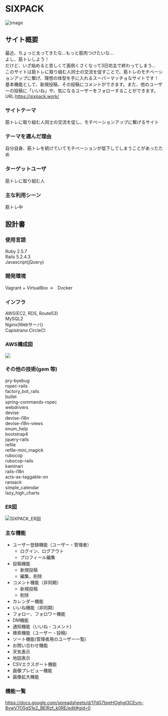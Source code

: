 # SIXPACK
![image](https://user-images.githubusercontent.com/64945711/92579639-6891fb80-f2c8-11ea-90f9-749125f2acf6.png)

## サイト概要
最近、ちょっと太ってきたな...もっと筋肉つけたいな...<br>
よし、筋トレしよう！<br>
だけど、いざ始めると苦しくて面倒くさくなって3日坊主で終わってしまう...<br>
このサイトは筋トレに取り組む人同士の交流を促すことで、筋トレのモチベーションアップに繋げ、理想の体型を手に入れるスーパーマッチョなサイトです！<br>
基本機能として、新規投稿、その投稿にコメントができます。また、他のユーザーの投稿に「いいね」や、気になるユーザーをフォローすることができます。<br>
URL:https://sixpack.work/

### サイトテーマ
筋トレに取り組む人同士の交流を促し、モチベーションアップに繋げるサイト

### テーマを選んだ理由
自分自身、筋トレを続けていてモチベーションが低下してしまうことがあったため

### ターゲットユーザ
筋トレに取り組む人

### 主な利用シーン
筋トレ中

## 設計書

### 使用言語
Ruby 2.5.7</br>
Rails 5.2.4.3</br>
Javascript(jQuery)</br>

### 開発環境
Vagrant + VirtualBox →　Docker

### インフラ
AWS(EC2, RDS, Route53)<br>
MySQL2<br>
Nginx(Webサーバ)<br>
Capistrano
CircleCI

### AWS構成図
<img src="https://wals.s3-ap-northeast-1.amazonaws.com/uploads/wals2_content_img/455/architect_all.png">

### その他の技術(gem 等)
pry-byebug<br>
rspec-rails<br>
factory_bot_rails<br>
bullet<br>
spring-commands-rspec<br>
webdrivers<br>
devise<br>
devise-i18n<br>
devise-i18n-views<br>
enum_help<br>
bootstrap4<br>
jquery-rails<br>
refile<br>
refile-mini_magick<br>
rubocop<br>
rubocop-rails<br>
kaminari<br>
rails-i18n<br>
acts-as-taggable-on<br>
ransack<br>
simple_calendar<br>
lazy_high_charts<br>

### ER図
![SIXPACK_ER図](https://user-images.githubusercontent.com/64945711/104314637-11719100-551d-11eb-9e21-24d92f03ec8b.png)

### 主な機能
- ユーザー登録機能（ユーザー・管理者）
	- ログイン、ログアウト
	- プロフィール編集
- 投稿機能
	- 新規投稿
	- 編集、削除
- コメント機能（非同期）
	- 新規投稿
	- 削除
- カレンダー機能
- いいね機能（非同期）
- フォロー、フォロワー機能
- DM機能
- 通知機能（いいね・コメント)
- 検索機能（ユーザー・投稿)
- ソート機能(管理者用のユーザー一覧)
- お問い合わせ機能
- 天気表示
- 地図表示
- CSVエクスポート機能
- 画像プレビュー機能
- 画像拡大機能

### 機能一覧
https://docs.google.com/spreadsheets/d/17dG7breHOghgI3CEym-8vwV7O5gS1e2_BElRzf_k0RE/edit#gid=0
